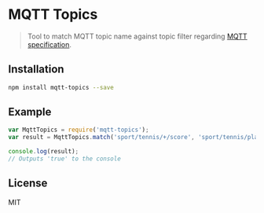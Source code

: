 # MQTT Topics 
> Tool to match MQTT topic name against topic filter regarding [MQTT specification](http://docs.oasis-open.org/mqtt/mqtt/v3.1.1/os/mqtt-v3.1.1-os.html#_Toc398718106).

## Installation

```sh
npm install mqtt-topics --save
```

## Example

```js
var MqttTopics = require('mqtt-topics');
var result = MqttTopics.match('sport/tennis/+/score', 'sport/tennis/player1/score');

console.log(result);
// Outputs 'true' to the console
```

## License

MIT
